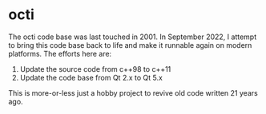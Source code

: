 # octi
The octi code base was last touched in 2001. In September 2022, I attempt to bring this code
base back to life and make it runnable again on modern platforms. The efforts here are:
  1. Update the source code from c++98 to c++11
  2. Update the code base from Qt 2.x to Qt 5.x
  
This is more-or-less just a hobby project to revive old code written 21 years ago.
